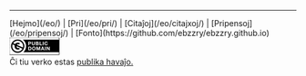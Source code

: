 
***
<div class="footer">

<div class="text-small">
[Hejmo](/eo/) | [Pri](/eo/pri/) | [Citaĵoj](/eo/citajxoj/) | [Pripensoj](/eo/pripensoj/) | [Fonto](https://github.com/ebzzry/ebzzry.github.io)
</div>

<div class="text-x-small">
<a rel="license" href="https://creativecommons.org/publicdomain/zero/1.0/deed.eo"><img alt="CC0 1.0 Universala (CC0 1.0) Publikaĵiga Dediĉo" class="cc" src="/images/site/cc0-88x31.webp" /></a><br>
Ĉi tiu verko estas <a rel="license" href="https://creativecommons.org/publicdomain/zero/1.0/deed.eo">publika havaĵo.</a><br>
</div>

</div>

